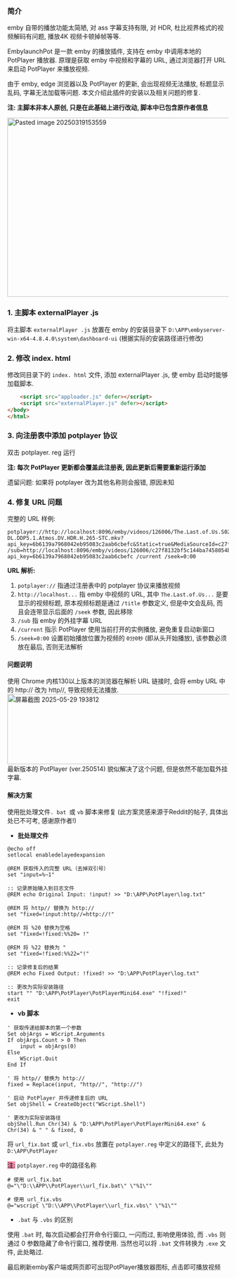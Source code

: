 ### 简介
emby 自带的播放功能太简陋, 对 ass 字幕支持有限, 对 HDR, 杜比视界格式的视频解码有问题, 播放4K 视频卡顿掉帧等等.

EmbylaunchPot 是一款 emby 的播放插件, 支持在 emby 中调用本地的 PotPlayer 播放器. 原理是获取 emby 中视频和字幕的 URL, 通过浏览器打开 URL来启动 PotPlayer 来播放视频.

由于 emby, edge 浏览器以及 PotPlayer 的更新, 会出现视频无法播放, 标题显示乱码, 字幕无法加载等问题.
本文介绍此插件的安装以及相关问题的修复.

**注: 主脚本非本人原创, 只是在此基础上进行改动, 脚本中已包含原作者信息**

<img width="1178" height="408" alt="Pasted image 20250319153559" src="https://github.com/user-attachments/assets/b27c2c4c-1fcf-4677-85a4-5c95ae3273b1" />

### 1. 主脚本 externalPlayer .js
将主脚本 `externalPlayer .js` 放置在 emby 的安装目录下 `D:\APP\embyserver-win-x64-4.8.4.0\system\dashboard-ui` (根据实际的安装路径进行修改)

### 2. 修改 index. html
修改同目录下的 `index. html` 文件, 添加 externalPlayer .js, 使 emby 启动时能够加载脚本.
```html
    <script src="apploader.js" defer></script>
    <script src="externalPlayer.js" defer></script>
</body>
</html>
```

### 3. 向注册表中添加 potplayer 协议
双击 potplayer. reg 运行

**注: 每次 PotPlayer 更新都会覆盖此注册表, 因此更新后需要重新运行添加**

遗留问题: 如果将 potplayer 改为其他名称则会报错, 原因未知

### 4. 修复 URL 问题
完整的 URL 样例:
```
potplayer://http://localhost:8096/emby/videos/126006/The.Last.of.Us.S02.E07.Convergence.2160p.MAX.WEB-DL.DDP5.1.Atmos.DV.HDR.H.265-STC.mkv?api_key=6b6139a7968042eb95083c2aab6cbefc&Static=true&MediaSourceId=c27f8132bf5c144ba7458054b45de623 /sub=http://localhost:8096/emby/videos/126006/c27f8132bf5c144ba7458054b45de623/Subtitles/45/Stream.ass?api_key=6b6139a7968042eb95083c2aab6cbefc /current /seek=0:00
```
**URL 解析:**
1. `potplayer://` 指通过注册表中的 potplayer 协议来播放视频
2. `http://localhost...` 指 emby 中视频的 URL, 其中 `The.Last.of.Us...` 是要显示的视频标题, 原本视频标题是通过 `/title` 参数定义, 但是中文会乱码, 而且会连带显示后面的 `/seek` 参数, 因此移除
3. `/sub` 指 emby 的外挂字幕 URL
4. `/current` 指示 PotPlayer 使用当前打开的实例播放, 避免重复启动新窗口
5. `/seek=0:00` 设置初始播放位置为视频的 `0分0秒` (即从头开始播放), 该参数必须放在最后, 否则无法解析

#### 问题说明
使用 Chrome 内核130以上版本的浏览器在解析 URL 链接时, 会将 emby URL 中的 http:// 改为 http//, 导致视频无法播放.
<img width="1840" height="160" alt="屏幕截图 2025-05-29 193812" src="https://github.com/user-attachments/assets/873c8a5a-7a7a-4b70-becf-6df7a9cd440c" />
最新版本的 PotPlayer (ver.250514) 貌似解决了这个问题, 但是依然不能加载外挂字幕.

#### 解决方案
使用批处理文件`. bat `或 `vb` 脚本来修复 (此方案灵感来源于Reddit的帖子, 具体出处已不可考, 感谢原作者!)
- **批处理文件**
```batch
@echo off
setlocal enabledelayedexpansion

@REM 获取传入的完整 URL（去掉双引号）
set "input=%~1"

:: 记录原始输入到日志文件
@REM echo Original Input: !input! >> "D:\APP\PotPlayer\log.txt"

@REM 将 http// 替换为 http://
set "fixed=!input:http//=http://!"

@REM 将 %20 替换为空格
set "fixed=!fixed:%%20= !"

@REM 将 %22 替换为 "
set "fixed=!fixed:%%22="!"

:: 记录修复后的结果
@REM echo Fixed Output: !fixed! >> "D:\APP\PotPlayer\log.txt"

:: 更改为实际安装路径
start "" "D:\APP\PotPlayer\PotPlayerMini64.exe" "!fixed!"
exit
```
- **vb 脚本**
```visual basic
' 获取传递给脚本的第一个参数
Set objArgs = WScript.Arguments
If objArgs.Count > 0 Then
    input = objArgs(0)
Else
    WScript.Quit
End If

' 将 http// 替换为 http://
fixed = Replace(input, "http//", "http://")

' 启动 PotPlayer 并传递修复后的 URL
Set objShell = CreateObject("WScript.Shell")

' 更改为实际安装路径
objShell.Run Chr(34) & "D:\APP\PotPlayer\PotPlayerMini64.exe" & Chr(34) & " " & fixed, 0
```
将 `url_fix.bat` 或 `url_fix.vbs` 放置在 `potplayer.reg` 中定义的路径下, 此处为 `D:\APP\PotPlayer`

<mark style="background: #FF5582A6;">注:</mark>  `potplayer.reg`  中的路径名称
```reg
# 使用 url_fix.bat
@="\"D:\\APP\\PotPlayer\\url_fix.bat\" \"%1\""

# 使用 url_fix.vbs
@="wscript \"D:\\APP\\PotPlayer\\url_fix.vbs\" \"%1\""
```
-  `.bat` 与 `.vbs` 的区别

使用 `.bat` 时, 每次启动都会打开命令行窗口, 一闪而过, 影响使用体验, 而 `.vbs` 则通过 0 参数隐藏了命令行窗口, 推荐使用.
当然也可以将 `.bat` 文件转换为 `.exe` 文件, 此处略过.

最后刷新emby客户端或网页即可出现PotPlayer播放器图标, 点击即可播放视频
